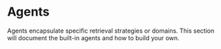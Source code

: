 # Agents

Agents encapsulate specific retrieval strategies or domains. This section will document the built-in agents and how to build your own.


